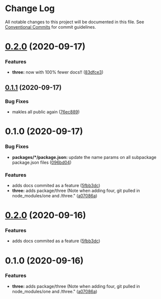 # Change Log

All notable changes to this project will be documented in this file.
See [Conventional Commits](https://conventionalcommits.org) for commit guidelines.

# [0.2.0](https://github.com/LeeMellon/lerna-private/compare/@imgoodrich/three@0.1.1...@imgoodrich/three@0.2.0) (2020-09-17)


### Features

* **three:** now with 100% fewer docs!! ([83dfce3](https://github.com/LeeMellon/lerna-private/commit/83dfce392130899e437a56317d18bf1bf9459997))





## [0.1.1](https://github.com/LeeMellon/lerna-private/compare/@imgoodrich/three@0.1.0...@imgoodrich/three@0.1.1) (2020-09-17)


### Bug Fixes

* makles all public again ([76ec889](https://github.com/LeeMellon/lerna-private/commit/76ec889748795af1abdbc3f37c1d611af4be3a53))





# 0.1.0 (2020-09-17)


### Bug Fixes

* **packages/*/package.json:** update the name params on all subpackage package.json files ([096bd04](https://github.com/LeeMellon/lerna-private/commit/096bd04515809996b32caf451e5b5321f63ad577))


### Features

* adds docs commited as a feature ([5fbb3dc](https://github.com/LeeMellon/lerna-private/commit/5fbb3dcc322a51f5aa19b9465d53bbe657c82145))
* **three:** adds package/three (Note when adding four, git pulled in node_modules/one and /three." ([a07086a](https://github.com/LeeMellon/lerna-private/commit/a07086a17058dc649991ad59d4040b21cf3f7ac9))





# [0.2.0](https://github.com/LeeMellon/lerna-private/compare/three@0.1.0...three@0.2.0) (2020-09-16)


### Features

* adds docs commited as a feature ([5fbb3dc](https://github.com/LeeMellon/lerna-private/commit/5fbb3dcc322a51f5aa19b9465d53bbe657c82145))





# 0.1.0 (2020-09-16)


### Features

* **three:** adds package/three (Note when adding four, git pulled in node_modules/one and /three." ([a07086a](https://github.com/LeeMellon/lerna-private/commit/a07086a17058dc649991ad59d4040b21cf3f7ac9))
